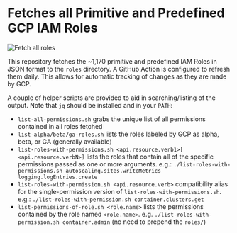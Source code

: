 # Fetches all Primitive and Predefined GCP IAM Roles

![Fetch all roles](https://github.com/darkbitio/gcp-iam-role-permissions/workflows/Fetch%20all%20roles/badge.svg)

This repository fetches the ~1,170 primitive and predefined IAM Roles in JSON format to the `roles` directory.  A GitHub Action is configured to refresh them daily.  This allows for automatic tracking of changes as they are made by GCP.

A couple of helper scripts are provided to aid in searching/listing of the output.  Note that `jq` should be installed and in your `PATH`:

* `list-all-permissions.sh` grabs the unique list of all permissions contained in all roles fetched
* `list-alpha/beta/ga-roles.sh` lists the roles labeled by GCP as alpha, beta, or GA (generally available)
* `list-roles-with-permissions.sh <api.resource.verb1>[ <api.resource.verbN>]` lists the roles that contain all of the specific permissions passed as one or more arguments. e.g.: `./list-roles-with-permissions.sh autoscaling.sites.writeMetrics logging.logEntries.create`
* `list-roles-with-permission.sh <api.resource.verb>` compatibility alias for the single-permission version of `list-roles-with-permissions.sh`. e.g.: `./list-roles-with-permission.sh container.clusters.get`
* `list-permissions-of-role.sh <role.name>` lists the permissions contained by the role named `<role.name>`.  e.g. `./list-roles-with-permission.sh container.admin` (no need to prepend the `roles/`)
